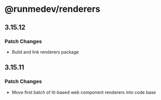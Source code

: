# @runmedev/renderers

## 3.15.12

### Patch Changes

- Build and link renderers package

## 3.15.11

### Patch Changes

- Move first batch of lit-based web component renderers into code base
